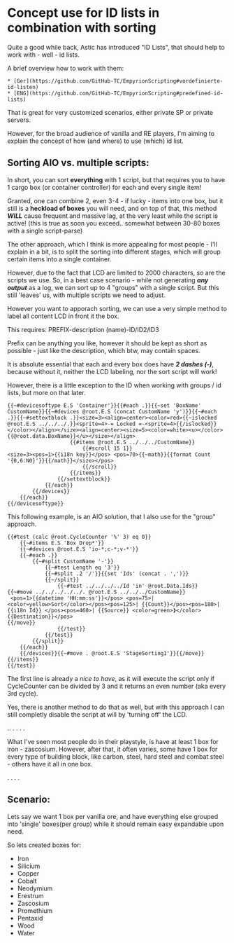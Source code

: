Concept use for ID lists in combination with sorting
====================================================

Quite a good while back, Astic has introduced "ID Lists", that should help to work with - well - id lists.

A brief overview how to work with them:
    
	* [Ger](https://github.com/GitHub-TC/EmpyrionScripting#vordefinierte-id-listen)
    * [ENG](https://github.com/GitHub-TC/EmpyrionScripting#predefined-id-lists)

That is great for very customized scenarios, either private SP or private servers.

However, for the broad audience of vanilla and RE players, I'm aiming to explain the concept of how (and where) to use (which) id list.



Sorting AIO vs. multiple scripts:
---------------------------------

In short, you can sort **everything** with 1 script, but that requires you to have 1 cargo box (or container controller) for each and every single item!

Granted, one can combine 2, even 3-4 - if lucky - items into one box, but it still is a **heckload of boxes** you will need, and on top of that, this method ***WILL*** cause frequent and massive lag, at the very least while the script is active! (this is true as soon you exceed.. somewhat between 30-80 boxes with a single script-parse)


The other approach, which I think is more appealing for most people - I'll explain in a bit, is to split the sorting into different stages, which will group certain items into a single container.

However, due to the fact that LCD are limited to 2000 characters, so are the scripts we use. So, in a best case scenario - while not generating ***any output*** as a log, we can sort up to 4 "groups" with a single script. But this still 'leaves' us, with multiple scripts we need to adjust.


However you want to apporach sorting, we can use a very simple method to label all content LCD in front it the box.

This requires: PREFIX-description (name)-ID/ID2/ID3

Prefix can be anything you like, however it should be kept as short as possible - just like the description, which btw, may contain spaces.

It is absolute essential that each and every box does have ***2 dashes (-)***, because without it, neither the LCD labeling, nor the sort script will work!

However, there is a little exception to the ID when working with groups / id lists, but more on that later.


	{{~#devicesoftype E.S 'Container'}}{{#each .}}{{~set 'BoxName' CustomName}}{{~#devices @root.E.S (concat CustomName 'y')}}{{~#each .}}{{~#settextblock .}}<size=3><align=center><color=red>{{~islocked @root.E.S ../../../.}}<sprite=4>-= Locked =-<sprite=4>{{/islocked}}</color></align></size><align=center><size=5><color=white><u></color>{{@root.data.BoxName}}</u></size></align>
						{{#items @root.E.S ../../../CustomName}}
							{{#scroll 15 1}}
	<size=3><pos=1>{{i18n key}}</pos> <pos=70>{{~math}}{{format Count '{0,6:N0}'}}{{/math}}</size></pos>
							{{/scroll}}
						{{/items}}
					{{/settextblock}}
				{{/each}}
			{{/devices}}
		{{/each}} 
	{{/devicesoftype}}



This following example, is an AIO solution, that I also use for the "group" approach.

	{{#test (calc @root.CycleCounter '%' 3) eq 0}}
		{{~#items E.S 'Box Drop*'}}
		{{~#devices @root.E.S 'io-*;c-*;v-*'}}
		{{~#each .}}
			{{~#split CustomName '-'}}
				{{~#test Length eq '3'}}
				{{~#split .2 '/'}}{{set 'Ids' (concat . ',')}}
				{{~/split}}
					{{~#test ../../../../Id 'in' @root.Data.Ids}}
	{{~#move ../../../../../. @root.E.S ../../../CustomName}}
	 <pos=1>{{datetime 'HH:mm:ss'}}</pos> <pos=75>| <color=yellow>Sort</color></pos><pos=125>| {{Count}}</pos><pos=180>| {{i18n Id}} </pos><pos=460>| {{Source}} <color=green>❱</color> {{Destination}}</pos>
	{{/move}}
					{{/test}}
				{{/test}}
			{{/split}}
		{{/each}}
		{{/devices}}{{~#move . @root.E.S 'StageSorting1'}}{{/move}}{{/items}}
	{{/test}}

The first line is already a *nice to have*, as it will execute the script only if CycleCounter can be divided by 3 and it returns an even number (aka every 3rd cycle).

Yes, there is another method to do that as well, but with this approach I can still completly disable the script at will by 'turning off' the LCD.

..
.
.
.
.


What I've seen most people do in their playstyle, is have at least 1 box for iron - zascosium.
However, after that, it often varies, some have 1 box for every type of building block, like carbon, steel, hard steel and combat steel - others have it all in one box.

.
.
.
.

Scenario:
---------

Lets say we want 1 box per vanilla ore, and have everything else grouped into 'single' boxes(per group) while it should remain easy expandable upon need.

So lets created boxes for:
* Iron
* Silicium
* Copper
* Cobalt
* Neodymium
* Erestrum
* Zascosium
* Promethium
* Pentaxid
* Wood
* Water
